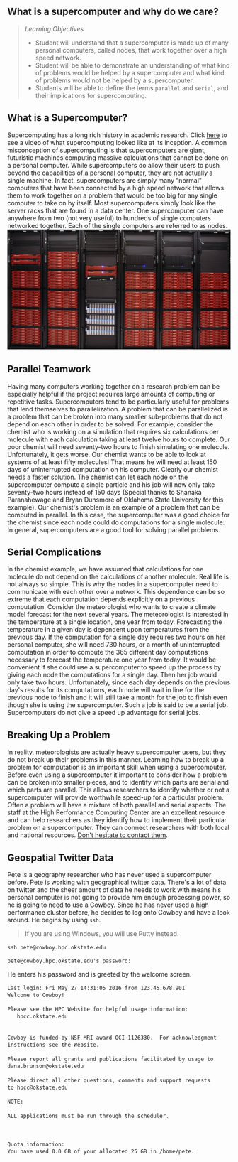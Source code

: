 What is a supercomputer and why do we care?
-------------------------------------------
>*Learning Objectives*
>*    Student will understand that a supercomputer is made up of many personal computers, called nodes, that work together over a high speed network.
>*    Student will be able to demonstrate an understanding of what kind of problems would be helped by a supercomputer and what kind of problems would not be helped by a supercomputer.
>*    Students will be able to define the terms `parallel` and `serial`, and their implications for supercomputing.

What is a Supercomputer?
------------------------
Supercomputing has a long rich history in academic research. Click [here](https://www.youtube.com/watch?v=6TRfy70DqD8 "Ferranti Atlas: Britain's first supercomputer") to see a video of what supercomputing looked like at its inception. A common misconception of supercomputing is that supercomputers are giant, futuristic machines computing massive calculations that cannot be done on a personal computer. While supercomputers do allow their users to push beyond the capabilities of a personal computer, they are not actually a single machine. In fact, supercomputers are simply many “normal” computers that have been connected by a high speed network that allows them to work together on a problem that would be too big for any single computer to take on by itself. Most supercomputers simply look like the server racks that are found in a data center. One supercomputer can have anywhere from two (not very useful) to hundreds of single computers networked together. Each of the single computers are referred to as nodes.
![Oklahoma State University Cowboy Supercomputer](/img/cowboy.jpg "Cowboy Supercomputer")

Parallel Teamwork
-----------------
Having many computers working together on a research problem can be especially helpful if the project requires large amounts of computing or repetitive tasks. Supercomputers tend to be particularly useful for problems that lend themselves to parallelization. A problem that can be parallelized is a problem that can be broken into many smaller sub-problems that do not depend on each other in order to be solved. For example, consider the chemist who is working on a simulation that requires six calculations per molecule with each calculation taking at least twelve hours to complete. Our poor chemist will need seventy-two hours to finish simulating one molecule. Unfortunately, it gets worse. Our chemist wants to be able to look at systems of at least fifty molecules! That means he will need at least 150 days of uninterrupted computation on his computer. Clearly our chemist needs a faster solution. The chemist can let each node on the supercomputer compute a single particle and his job will now only take seventy-two hours instead of 150 days (Special thanks to Shanaka Paranahewage and Bryan Dunsmore of Oklahoma State University for this example).
Our chemist's problem is an example of a problem that can be computed in parallel. In this case, the supercomputer was a good choice for the chemist since each node could do computations for a single molecule. In general, supercomputers are a good tool for solving parallel problems.

Serial Complications
--------------------
In the chemist example, we have assumed that calculations for one molecule do not depend on the calculations of another molecule. Real life is not always so simple. This is why the nodes in a supercomputer need to communicate with each other over a network. This dependence can be so extreme that each computation depends explicitly on a previous computation. Consider the meteorologist who wants to create a climate model forecast for the next several years. The meteorologist is interested in the temperature at a single location, one year from today. Forecasting the temperature in a given day is dependent upon temperatures from the previous day. If the computation for a single day requires two hours on her personal computer, she will need 730 hours, or a month of uninterrupted computation in order to compute the 365 different day computations necessary to forecast the temperature one year from today. It would be convenient if she could use a supercomputer to speed up the process by giving each node the computations for a single day. Then her job would only take two hours. Unfortunately, since each day depends on the previous day's results for its computations, each node will wait in line for the previous node to finish and it will still take a month for the job to finish even though she is using the supercomputer. Such a job is said to be a serial job. Supercomputers do not give a speed up advantage for serial jobs.

Breaking Up a Problem
---------------------
In reality, meteorologists are actually heavy supercomputer users, but they do not break up their problems in this manner. Learning how to break up a problem for computation is an important skill when using a supercomputer. Before even using a supercomputer it important to consider how a problem can be broken into smaller pieces, and to identify which parts are serial and which parts are parallel. This allows researchers to identify whether or not a supercomputer will provide worthwhile speed-up for a particular problem. Often a problem will have a mixture of both parallel and serial aspects. The staff at the High Performance Computing Center are an excellent resource and can help researchers as they identify how to implement their particular problem on a supercomputer. They can connect researchers with both local and national resources. [Don't hesitate to contact them](https://hpcc.okstate.edu/content/osu-hpc-contact-information "OSU HPCC Contact Info").

Geospatial Twitter Data
-----------------------
Pete is a geography researcher who has never used a supercomputer before. Pete is working with geographical twitter data. There's a lot of data on twitter and the sheer amount of data he needs to work with means his personal computer is not going to provide him enough processing power, so he is going to need to use a Cowboy. Since he has never used a high performance cluster before, he decides to log onto Cowboy and have a look around. He begins by using `ssh`.

>If you are using Windows, you will use Putty instead.

```shell
ssh pete@cowboy.hpc.okstate.edu
```
   
```shell
pete@cowboy.hpc.okstate.edu's password: 
```

He enters his password and is greeted by the welcome screen.

```shell
Last login: Fri May 27 14:31:05 2016 from 123.45.678.901
Welcome to Cowboy!  

Please see the HPC Website for helpful usage information:
   hpcc.okstate.edu


Cowboy is funded by NSF MRI award OCI-1126330.  For acknowledgment
instructions see the Website.

Please report all grants and publications facilitated by usage to 
dana.brunson@okstate.edu

Please direct all other questions, comments and support requests
to hpcc@okstate.edu

NOTE:

ALL applications must be run through the scheduler.



Quota information:
You have used 0.0 GB of your allocated 25 GB in /home/pete.
```

